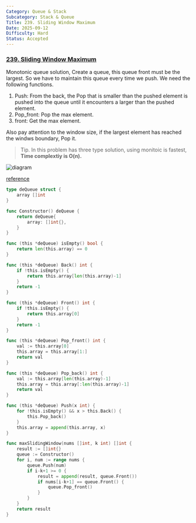 ```yaml
---
Category: Queue & Stack
Subcategory: Stack & Queue
Title: 239. Sliding Window Maximum
Date: 2025-09-12
Difficulty: Hard
Status: Accepted
---
```

### [239. Sliding Window Maximum]

Monotonic queue solution, Create a queue, this queue front must be the largest. 
So we have to maintain this queue every time we push. We need the following functions.

1. Push: From the back, the Pop that is smaller than the pushed element is pushed into the queue until it encounters a larger than the pushed element.
2. Pop_front: Pop the max element.
3. front: Get the max element. 

Also pay attention to the window size, if the largest element has reached the windws boundary, Pop it.

>Tip. In this problem has three type solution, using monitoic is fastest, **Time complextiy is O(n).**

![diagram]

[reference]

```go
type deQueue struct {
	array []int
}

func Constructor() deQueue {
	return deQueue{
		array: []int{},
	}
}

func (this *deQueue) isEmpty() bool {
	return len(this.array) == 0
}

func (this *deQueue) Back() int {
	if !this.isEmpty() {
		return this.array[len(this.array)-1]
	}
	return -1
}

func (this *deQueue) Front() int {
	if !this.isEmpty() {
		return this.array[0]
	}
	return -1
}

func (this *deQueue) Pop_front() int {
	val := this.array[0]
	this.array = this.array[1:]
	return val
}

func (this *deQueue) Pop_back() int {
	val := this.array[len(this.array)-1]
	this.array = this.array[:len(this.array)-1]
	return val
}

func (this *deQueue) Push(x int) {
	for !this.isEmpty() && x > this.Back() {
		this.Pop_back()
	}
	this.array = append(this.array, x)
}

func maxSlidingWindow(nums []int, k int) []int {
	result := []int{}
	queue := Constructor()
	for i, num := range nums {
		queue.Push(num)
		if i-k+1 >= 0 {
			result = append(result, queue.Front())
			if nums[i-k+1] == queue.Front() {
				queue.Pop_front()
			}
		}
	}
	return result
}
```

[239. Sliding Window Maximum]: https://leetcode.com/problems/sliding-window-maximum/
[reference]: https://zxi.mytechroad.com/blog/heap/leetcode-239-sliding-window-maximum/
[diagram]: https://zxi.mytechroad.com/blog/wp-content/uploads/2018/01/239-ep159-2.png